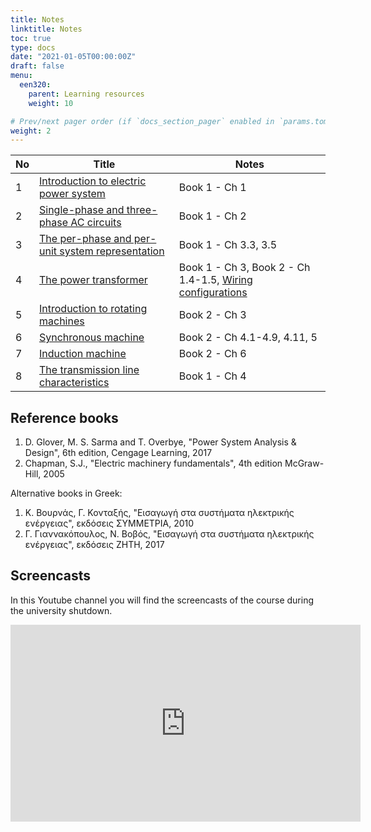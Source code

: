 ```yaml
---
title: Notes
linktitle: Notes
toc: true
type: docs
date: "2021-01-05T00:00:00Z"
draft: false
menu:
  een320:
    parent: Learning resources
    weight: 10

# Prev/next pager order (if `docs_section_pager` enabled in `params.toml`)
weight: 2
---
```


| No | Title | Notes |
|-----------------|------------|------------|
|1| [Introduction to electric power system](https://www.dropbox.com/s/kr2wvqndvo51cus/lecture_part1_presentation.pdf?dl=0) | Book 1 - Ch 1 |
|2| [Single-phase and three-phase AC circuits](https://www.dropbox.com/s/qm11mwrcbegpg4d/lecture_part2_handout.pdf?dl=0)| Book 1 - Ch 2  |
|3| [The per-phase and per-unit system representation](https://www.dropbox.com/s/qf3wz7gs4ksnfqv/lecture_part3_handout.pdf?dl=0) | Book 1 - Ch 3.3, 3.5 |
|4| [The power transformer](https://www.dropbox.com/s/oigq2qdunepqu8g/lecture_part4_handout.pdf?dl=0) |  Book 1 - Ch 3, Book 2 - Ch 1.4-1.5, [Wiring configurations](https://www.dropbox.com/s/k7youdu8vji594j/Transformer-wiring-configurations.pdf?dl=0) |
|5| [Introduction to rotating machines](https://www.dropbox.com/s/myuwjkt3np3twhw/lecture_part5_handout.pdf?dl=0) |  Book 2 - Ch 3  |
|6| [Synchronous machine]() |  Book 2 - Ch 4.1-4.9, 4.11, 5 |
|7| [Induction machine]() |  Book 2 - Ch 6   |
|8| [The transmission line characteristics]() |  Book 1 - Ch 4   |


## Reference books

1. D. Glover, M. S. Sarma and T. Overbye, "Power System Analysis \& Design", 6th edition, Cengage Learning, 2017
2. Chapman, S.J., "Electric machinery fundamentals", 4th edition McGraw-Hill, 2005

Alternative books in Greek:

1. Κ. Βουρνάς, Γ. Κονταξής, "Εισαγωγή στα συστήματα ηλεκτρικής ενέργειας",  εκδόσεις ΣΥΜΜΕΤΡΙΑ, 2010
2. Γ. Γιαννακόπουλος, Ν. Βοβός, "Εισαγωγή στα συστήματα ηλεκτρικής ενέργειας",  εκδόσεις ΖΗΤΗ, 2017

## Screencasts

In this Youtube channel you will find the screencasts of the course during the university shutdown.

<iframe width="560" height="315" src="https://www.youtube.com/embed/videoseries?list=PLpmwr4EPmhRrBBCDQbVe5Xo-O2BXmTkkd" frameborder="0" allow="accelerometer; autoplay; encrypted-media; gyroscope; picture-in-picture" allowfullscreen></iframe>


